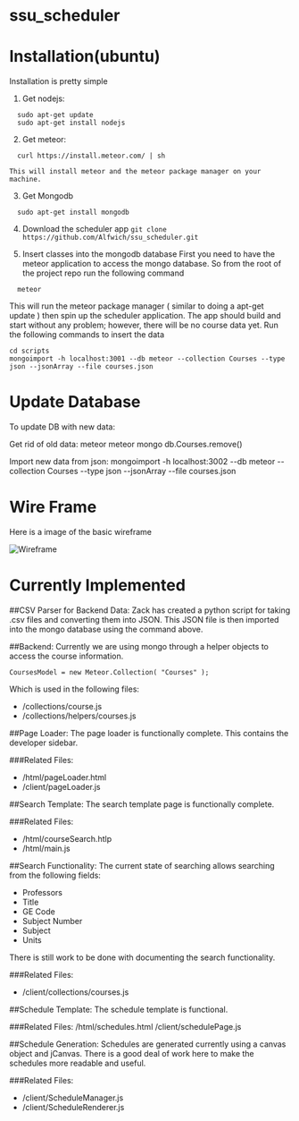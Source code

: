 ssu_scheduler
=============


Installation(ubuntu)
============

Installation is pretty simple

  1. Get nodejs:
  ```
    sudo apt-get update
    sudo apt-get install nodejs
  ```

  2. Get meteor:
  ```
    curl https://install.meteor.com/ | sh
  ```
    This will install meteor and the meteor package manager on your machine.

  3. Get Mongodb
  ```
    sudo apt-get install mongodb
  ```

  4. Download the scheduler app
    ```
    git clone https://github.com/Alfwich/ssu_scheduler.git
    ```

  5. Insert classes into the mongodb database
  First you need to have the meteor application to access the mongo database. So from the root of the project repo run the following command
  ```
    meteor
  ```

  This will run the meteor package manager ( similar to doing a apt-get update ) then spin up the scheduler application.
  The app should build and start without any problem; however, there will be no course data yet. Run the following commands to insert the data
  ```
  cd scripts
  mongoimport -h localhost:3001 --db meteor --collection Courses --type json --jsonArray --file courses.json
  ```

Update Database
===============

To update DB with new data:

Get rid of old data:
meteor
meteor mongo
db.Courses.remove()

Import new data from json:
mongoimport -h localhost:3002 --db meteor --collection Courses --type json --jsonArray --file courses.json

Wire Frame
==========

Here is a image of the basic wireframe


![Wireframe](https://raw.githubusercontent.com/Alfwich/ssu_scheduler/master/public/image/WhiteboardWireframe.jpg "Wireframe for ssu scheduler")

Currently Implemented
=====================

##CSV Parser for Backend Data: 
Zack has created a python script for taking .csv files and converting them into JSON.
This JSON file is then imported into the mongo database using the command above.

##Backend: 
Currently we are using mongo through a helper objects to access the course information. 

```
CoursesModel = new Meteor.Collection( "Courses" );
```

Which is used in the following files:

+ /collections/course.js
+ /collections/helpers/courses.js

##Page Loader:
The page loader is functionally complete. This contains the developer sidebar.

###Related Files:
+ /html/pageLoader.html
+ /client/pageLoader.js

##Search Template:
The search template page is functionally complete.

###Related Files:
+ /html/courseSearch.htlp
+ /html/main.js

##Search Functionality:
The current state of searching allows searching from the following fields:
+ Professors
+ Title
+ GE Code
+ Subject Number
+ Subject
+ Units

There is still work to be done with documenting the search functionality.

###Related Files:
+ /client/collections/courses.js

##Schedule Template:
The schedule template is functional. 

###Related Files:
/html/schedules.html
/client/schedulePage.js

##Schedule Generation:
Schedules are generated currently using a canvas object and jCanvas. There is a good deal of work here to make the schedules more readable and useful.

###Related Files:
+ /client/ScheduleManager.js
+ /client/ScheduleRenderer.js 
